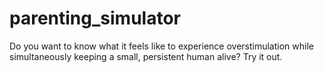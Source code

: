 # parenting_simulator
Do you want to know what it feels like to experience overstimulation while simultaneously keeping a small, persistent human alive? Try it out.
